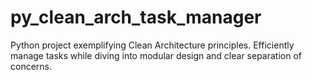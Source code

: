 # py_clean_arch_task_manager
 Python project exemplifying Clean Architecture principles. Efficiently manage tasks while diving into modular design and clear separation of concerns.

